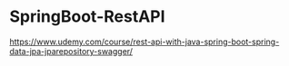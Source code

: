 # SpringBoot-RestAPI
https://www.udemy.com/course/rest-api-with-java-spring-boot-spring-data-jpa-jparepository-swagger/
